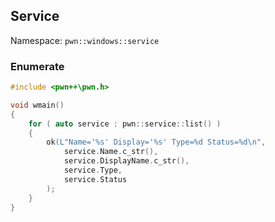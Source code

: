 ## Service

Namespace: `pwn::windows::service`

### Enumerate

```cpp
#include <pwn++\pwn.h>

void wmain()
{
    for ( auto service : pwn::service::list() )
    {
        ok(L"Name='%s' Display='%s' Type=%d Status=%d\n",
            service.Name.c_str(),
            service.DisplayName.c_str(),
            service.Type,
            service.Status
        );
    }
}
```

